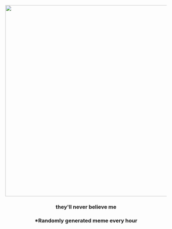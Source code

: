 <p align="center">
        <img src="https://i.imgur.com/jJ6VlBA.gif" width="600" height="600">
        </p>
        <h3 align="center">they'll never believe me</h3>
        <h3 align="center">*Randomly generated meme every hour</h3>
    